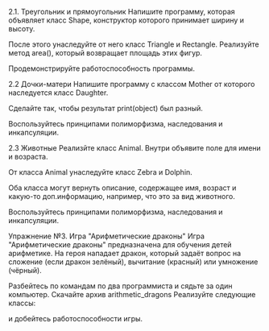 2.1. Треугольник и прямоугольник
Напишите программу, которая объявляет класс Shape, конструктор которого принимает ширину и высоту.

После этого унаследуйте от него класс Triangle и Rectangle. Реализуйте метод area(), который возвращает площадь этих фигур.

Продемонстрируйте работоспособность программы.

2.2 Дочки-матери
Напишите программу с классом Mother от которого наследуется класс Daughter.

Сделайте так, чтобы результат print(object) был разный.

Воспользуйтесь принципами полиморфизма, наследования и инкапсуляции.

2.3 Животные
Реализйте класс Animal. Внутри объявите поле для имени и возраста.

От класса Animal унаследуйте класс Zebra и Dolphin.

Оба класса могут вернуть описание, содержащее имя, возраст и какую-то доп.информацию, например, что это за вид животного.

Воспользуйтесь принципами полиморфизма, наследования и инкапсуляции.

Упражнение №3. Игра "Арифметические драконы"
Игра "Арифметические драконы" предназначена для обучения детей арифметике. На героя нападает дракон, который задаёт вопрос на сложение (если дракон зелёный), вычитание (красный) или умножение (чёрный).

Разбейтесь по командам по два программиста и сядьте за один компьютер.
Скачайте архив arithmetic_dragons
Реализуйте следующие классы:

и добейтесь работоспособности игры.
